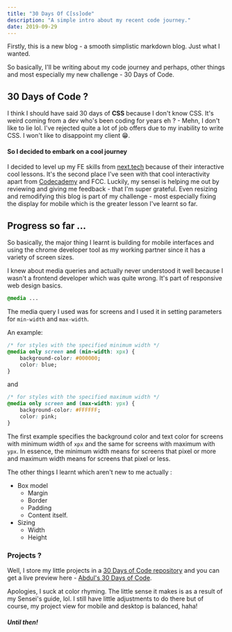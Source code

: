 ```yaml
---
title: "30 Days Of C[ss]ode"
description: "A simple intro about my recent code journey."
date: 2019-09-29
---
```


Firstly, this is a new blog - a smooth simplistic markdown blog. Just what I wanted.

So basically, I'll be writing about my code journey and perhaps, other things and most especially my new challenge - 30 Days of Code.

## 30 Days of Code ?

I think I should have said 30 days of **CSS** because I don't know CSS. It's weird coming from a dev who's been coding for years eh ? - Mehn, I don't like to lie lol. I've rejected quite a lot of job offers due to my inability to write CSS. I won't like to disappoint my client :grin:.

#### So I decided to embark on a cool journey

I decided to level up my FE skills from [next.tech](https://next.tech) because of their interactive cool lessons. It's the second place I've seen with that cool interactivity apart from [Codecademy](https://codecademy.com) and FCC. Luckily, my sensei is helping me out by reviewing and giving me feedback - that I'm super grateful. Even resizing and remodifying this blog is part of my challenge - most especially fixing the display for mobile which is the greater lesson I've learnt so far.

## Progress so far ...

So basically, the major thing I learnt is building for mobile interfaces and using the chrome developer tool as my working partner since it has a variety of screen sizes.

I knew about media queries and actually never understood it well because I wasn't a frontend developer which was quite wrong. It's part of responsive web design basics.

```css
@media ...
```

The media query I used was for screens and I used it in setting parameters for `min-width` and `max-width`.

An example:

```css
/* for styles with the specified minimum width */
@media only screen and (min-width: xpx) {
    background-color: #000000;
    color: blue;
}
```

and

```css
/* for styles with the specified maximum width */
@media only screen and (max-width: ypx) {
    background-color: #FFFFFF;
    color: pink;
}
```

The first example specifies the background color and text color for screens with minimum width of `xpx` and the same for screens with maximum with `ypx`. In essence, the minimum width means for screens that pixel or more and maximum width means for screens that pixel or less.

The other things I learnt which aren't new to me actually :

- Box model
  + Margin
  + Border
  + Padding
  + Content itself.
- Sizing
    - Width
    - Height

### Projects ?

Well, I store my little projects in a [30 Days of Code repository](https://github.com/Youngestdev/30daysOfCode) and you can get a live preview here - [Abdul's 30 Days of Code](https://30doc.abdul.codes).

Apologies, I suck at color rhyming. The little sense it makes is as a result of my Sensei's guide, lol. I still have little adjustments to do there but of course, my project view for mobile and desktop is balanced, haha!

##### Until then!
